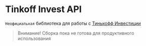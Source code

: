 # Tinkoff Invest API

`Неофициальная` библиотека для работы с [Тинькофф Инвестиции](https://www.tinkoff.ru/invest/)

> Внимание! Сборка пока не готова для продуктивного использования
